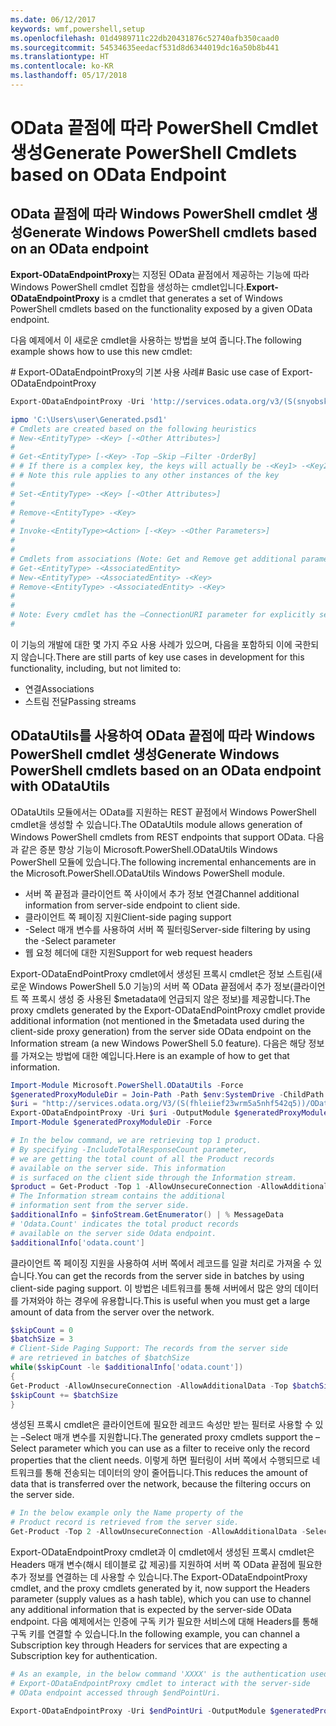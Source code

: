 ```yaml
---
ms.date: 06/12/2017
keywords: wmf,powershell,setup
ms.openlocfilehash: 01d4989711c22db20431876c52740afb350caad0
ms.sourcegitcommit: 54534635eedacf531d8d6344019dc16a50b8b441
ms.translationtype: HT
ms.contentlocale: ko-KR
ms.lasthandoff: 05/17/2018
---
```

# <a name="generate-powershell-cmdlets-based-on-odata-endpoint"></a><span data-ttu-id="6a17b-102">OData 끝점에 따라 PowerShell Cmdlet 생성</span><span class="sxs-lookup"><span data-stu-id="6a17b-102">Generate PowerShell Cmdlets based on OData Endpoint</span></span>
<a name="generate-windows-powershell-cmdlets-based-on-an-odata-endpoint"></a><span data-ttu-id="6a17b-103">OData 끝점에 따라 Windows PowerShell cmdlet 생성</span><span class="sxs-lookup"><span data-stu-id="6a17b-103">Generate Windows PowerShell cmdlets based on an OData endpoint</span></span>
--------------------------------------------------------------

<span data-ttu-id="6a17b-104">**Export-ODataEndpointProxy**는 지정된 OData 끝점에서 제공하는 기능에 따라 Windows PowerShell cmdlet 집합을 생성하는 cmdlet입니다.</span><span class="sxs-lookup"><span data-stu-id="6a17b-104">**Export-ODataEndpointProxy** is a cmdlet that generates a set of Windows PowerShell cmdlets based on the functionality exposed by a given OData endpoint.</span></span>

<span data-ttu-id="6a17b-105">다음 예제에서 이 새로운 cmdlet을 사용하는 방법을 보여 줍니다.</span><span class="sxs-lookup"><span data-stu-id="6a17b-105">The following example shows how to use this new cmdlet:</span></span>

<span data-ttu-id="6a17b-106">\# Export-ODataEndpointProxy의 기본 사용 사례</span><span class="sxs-lookup"><span data-stu-id="6a17b-106">\# Basic use case of Export-ODataEndpointProxy</span></span>

```powershell
Export-ODataEndpointProxy -Uri 'http://services.odata.org/v3/(S(snyobsk1hhutkb2yulwldgf1))/odata/odata.svc' -OutputModule C:\Users\user\Generated.psd1

ipmo 'C:\Users\user\Generated.psd1'
# Cmdlets are created based on the following heuristics
# New-<EntityType> -<Key> [-<Other Attributes>]
#
# Get-<EntityType> [-<Key> -Top –Skip –Filter -OrderBy]
# # If there is a complex key, the keys will actually be -<Key1> -<Key2>…
# # Note this rule applies to any other instances of the key
#
# Set-<EntityType> -<Key> [-<Other Attributes>]
#
# Remove-<EntityType> -<Key>
#
# Invoke-<EntityType><Action> [-<Key> -<Other Parameters>]
#
#
# Cmdlets from associations (Note: Get and Remove get additional parameter sets)
# Get-<EntityType> -<AssociatedEntity>
# New-<EntityType> -<AssociatedEntity> -<Key>
# Remove-<EntityType> -<AssociatedEntity> -<Key>
#
#
# Note: Every cmdlet has the –ConnectionURI parameter for explicitly setting the URI of the endpoint. This normally uses the same address that you gave the Export-ODataEndpointProxy cmdlet, but can be overridden in this fashion for the sake of similar endpoints.
#
```

<span data-ttu-id="6a17b-107">이 기능의 개발에 대한 몇 가지 주요 사용 사례가 있으며, 다음을 포함하되 이에 국한되지 않습니다.</span><span class="sxs-lookup"><span data-stu-id="6a17b-107">There are still parts of key use cases in development for this functionality, including, but not limited to:</span></span>
-   <span data-ttu-id="6a17b-108">연결</span><span class="sxs-lookup"><span data-stu-id="6a17b-108">Associations</span></span>
-   <span data-ttu-id="6a17b-109">스트림 전달</span><span class="sxs-lookup"><span data-stu-id="6a17b-109">Passing streams</span></span>

<a name="generate-windows-powershell-cmdlets-based-on-an-odata-endpoint-with-odatautils"></a><span data-ttu-id="6a17b-110">ODataUtils를 사용하여 OData 끝점에 따라 Windows PowerShell cmdlet 생성</span><span class="sxs-lookup"><span data-stu-id="6a17b-110">Generate Windows PowerShell cmdlets based on an OData endpoint with ODataUtils</span></span>
------------------------------------------------------------------------------
<span data-ttu-id="6a17b-111">ODataUtils 모듈에서는 OData를 지원하는 REST 끝점에서 Windows PowerShell cmdlet을 생성할 수 있습니다.</span><span class="sxs-lookup"><span data-stu-id="6a17b-111">The ODataUtils module allows generation of Windows PowerShell cmdlets from REST endpoints that support OData.</span></span> <span data-ttu-id="6a17b-112">다음과 같은 증분 향상 기능이 Microsoft.PowerShell.ODataUtils Windows PowerShell 모듈에 있습니다.</span><span class="sxs-lookup"><span data-stu-id="6a17b-112">The following incremental enhancements are in the Microsoft.PowerShell.ODataUtils Windows PowerShell module.</span></span>
-   <span data-ttu-id="6a17b-113">서버 쪽 끝점과 클라이언트 쪽 사이에서 추가 정보 연결</span><span class="sxs-lookup"><span data-stu-id="6a17b-113">Channel additional information from server-side endpoint to client side.</span></span>
-   <span data-ttu-id="6a17b-114">클라이언트 쪽 페이징 지원</span><span class="sxs-lookup"><span data-stu-id="6a17b-114">Client-side paging support</span></span>
-   <span data-ttu-id="6a17b-115">-Select 매개 변수를 사용하여 서버 쪽 필터링</span><span class="sxs-lookup"><span data-stu-id="6a17b-115">Server-side filtering by using the -Select parameter</span></span>
-   <span data-ttu-id="6a17b-116">웹 요청 헤더에 대한 지원</span><span class="sxs-lookup"><span data-stu-id="6a17b-116">Support for web request headers</span></span>

<span data-ttu-id="6a17b-117">Export-ODataEndPointProxy cmdlet에서 생성된 프록시 cmdlet은 정보 스트림(새로운 Windows PowerShell 5.0 기능)의 서버 쪽 OData 끝점에서 추가 정보(클라이언트 쪽 프록시 생성 중 사용된 $metadata에 언급되지 않은 정보)를 제공합니다.</span><span class="sxs-lookup"><span data-stu-id="6a17b-117">The proxy cmdlets generated by the Export-ODataEndPointProxy cmdlet provide additional information (not mentioned in the $metadata used during the client-side proxy generation) from the server side OData endpoint on the Information stream (a new Windows PowerShell 5.0 feature).</span></span> <span data-ttu-id="6a17b-118">다음은 해당 정보를 가져오는 방법에 대한 예입니다.</span><span class="sxs-lookup"><span data-stu-id="6a17b-118">Here is an example of how to get that information.</span></span>
```powershell
Import-Module Microsoft.PowerShell.ODataUtils -Force
$generatedProxyModuleDir = Join-Path -Path $env:SystemDrive -ChildPath 'ODataDemoProxy'
$uri = "http://services.odata.org/V3/(S(fhleiief23wrm5a5nhf542q5))/OData/OData.svc/"
Export-ODataEndpointProxy -Uri $uri -OutputModule $generatedProxyModuleDir -Force -AllowUnSecureConnection -Verbose -AllowClobber
Import-Module $generatedProxyModuleDir -Force

# In the below command, we are retrieving top 1 product.
# By specifying -IncludeTotalResponseCount parameter,
# we are getting the total count of all the Product records
# available on the server side. This information
# is surfaced on the client side through the Information stream.
$product = Get-Product -Top 1 -AllowUnsecureConnection -AllowAdditionalData -IncludeTotalResponseCount -InformationVariable infoStream
# The Information stream contains the additional
# information sent from the server side.
$additionalInfo = $infoStream.GetEnumerator() | % MessageData
# 'Odata.Count' indicates the total product records
# available on the server side Odata endpoint.
$additionalInfo['odata.count']
```

<span data-ttu-id="6a17b-119">클라이언트 쪽 페이징 지원을 사용하여 서버 쪽에서 레코드를 일괄 처리로 가져올 수 있습니다.</span><span class="sxs-lookup"><span data-stu-id="6a17b-119">You can get the records from the server side in batches by using client-side paging support.</span></span> <span data-ttu-id="6a17b-120">이 방법은 네트워크를 통해 서버에서 많은 양의 데이터를 가져와야 하는 경우에 유용합니다.</span><span class="sxs-lookup"><span data-stu-id="6a17b-120">This is useful when you must get a large amount of data from the server over the network.</span></span>
```powershell
$skipCount = 0
$batchSize = 3
# Client-Side Paging Support: The records from the server side
# are retrieved in batches of $batchSize
while($skipCount -le $additionalInfo['odata.count'])
{
Get-Product -AllowUnsecureConnection -AllowAdditionalData -Top $batchSize -Skip $skipCount
$skipCount += $batchSize
}
```

<span data-ttu-id="6a17b-121">생성된 프록시 cmdlet은 클라이언트에 필요한 레코드 속성만 받는 필터로 사용할 수 있는 –Select 매개 변수를 지원합니다.</span><span class="sxs-lookup"><span data-stu-id="6a17b-121">The generated proxy cmdlets support the –Select parameter which you can use as a filter to receive only the record properties that the client needs.</span></span> <span data-ttu-id="6a17b-122">이렇게 하면 필터링이 서버 쪽에서 수행되므로 네트워크를 통해 전송되는 데이터의 양이 줄어듭니다.</span><span class="sxs-lookup"><span data-stu-id="6a17b-122">This reduces the amount of data that is transferred over the network, because the filtering occurs on the server side.</span></span>
```powershell
# In the below example only the Name property of the
# Product record is retrieved from the server side.
Get-Product -Top 2 -AllowUnsecureConnection -AllowAdditionalData -Select Name
```

<span data-ttu-id="6a17b-123">Export-ODataEndpointProxy cmdlet과 이 cmdlet에서 생성된 프록시 cmdlet은 Headers 매개 변수(해시 테이블로 값 제공)를 지원하여 서버 쪽 OData 끝점에 필요한 추가 정보를 연결하는 데 사용할 수 있습니다.</span><span class="sxs-lookup"><span data-stu-id="6a17b-123">The Export-ODataEndpointProxy cmdlet, and the proxy cmdlets generated by it, now support the Headers parameter (supply values as a hash table), which you can use to channel any additional information that is expected by the server-side OData endpoint.</span></span> <span data-ttu-id="6a17b-124">다음 예제에서는 인증에 구독 키가 필요한 서비스에 대해 Headers를 통해 구독 키를 연결할 수 있습니다.</span><span class="sxs-lookup"><span data-stu-id="6a17b-124">In the following example, you can channel a Subscription key through Headers for services that are expecting a Subscription key for authentication.</span></span>
```powershell
# As an example, in the below command 'XXXX' is the authentication used by the
# Export-ODataEndpointProxy cmdlet to interact with the server-side
# OData endpoint accessed through $endPointUri.

Export-ODataEndpointProxy -Uri $endPointUri -OutputModule $generatedProxyModuleDir -Force -AllowUnSecureConnection -Verbose -Headers @{'subscription-key'='XXXX'}
```
